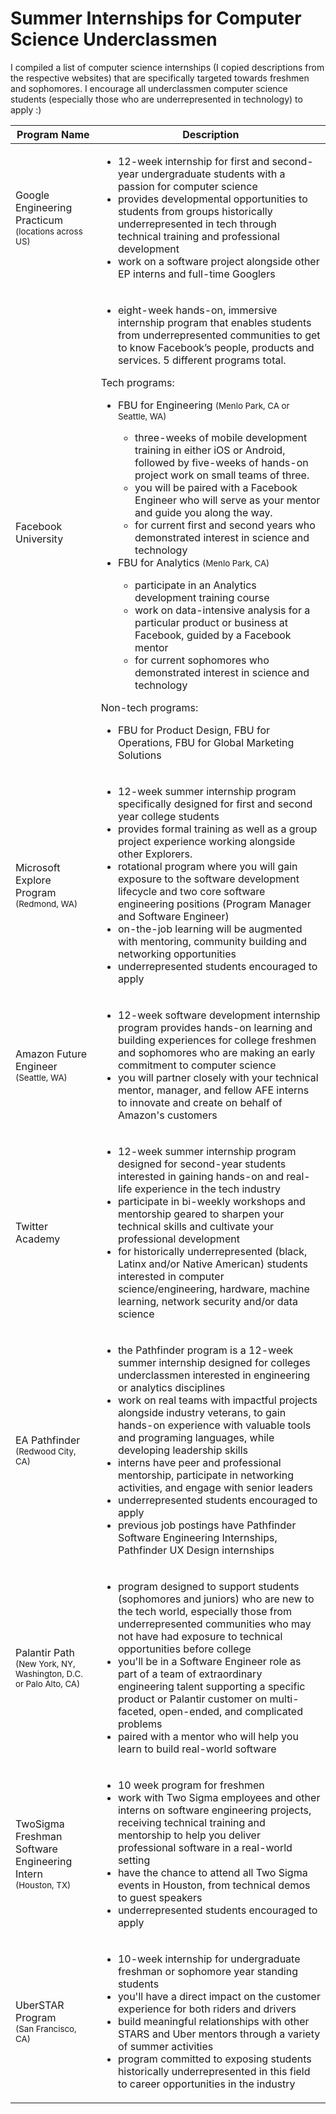 # Summer Internships for Computer Science Underclassmen

I compiled a list of computer science internships (I copied descriptions from the respective websites) that are specifically targeted towards freshmen and sophomores. I encourage all underclassmen computer science students (especially those who are underrepresented in technology) to apply :)

| Program Name | Description |
| ---------------- | ---------------- |
| Google Engineering Practicum <br><small>(locations across US)</small> | <ul> <li>12-week internship for first and second-year undergraduate students with a passion for computer science</li> <li>provides developmental opportunities to students from groups historically underrepresented in tech through technical training and professional development</li> <li>work on a software project alongside other EP interns and full-time Googlers</li> </ul> |
| Facebook University | <ul> <li>eight-week hands-on, immersive internship program that enables students from underrepresented communities to get to know Facebook’s people, products and services. 5 different programs total.</li> </ul> Tech programs: <br> <ul> <li> FBU for Engineering <small>(Menlo Park, CA or Seattle, WA)</small></li> <ul> <li> three-weeks of mobile development training in either iOS or Android, followed by five-weeks of hands-on project work on small teams of three.</li> <li>you will be paired with a Facebook Engineer who will serve as your mentor and guide you along the way.</li> <li>for current first and second years who demonstrated interest in science and technology</li></ul> <li>FBU for Analytics <small>(Menlo Park, CA)</small></li> <ul> <li>participate in an Analytics development training course</li> <li>work on data-intensive analysis for a particular product or business at Facebook, guided by a Facebook mentor</li> <li>for current sophomores who demonstrated interest in science and technology</li> </ul> </ul> Non-tech programs: <br> <ul> <li> FBU for Product Design, FBU for Operations, FBU for Global Marketing Solutions</li> </ul> |
| Microsoft Explore Program <small>(Redmond, WA)</small> | <ul> <li>12-week summer internship program specifically designed for first and second year college students</li> <li>provides formal training as well as a group project experience working alongside other Explorers. </li> <li>rotational program where you will gain exposure to the software development lifecycle and two core software engineering positions (Program Manager and Software Engineer)</li> <li>on-the-job learning will be augmented with mentoring, community building and networking opportunities</li> <li>underrepresented students encouraged to apply</li> </ul> |
| Amazon Future Engineer<br><small>(Seattle, WA)</small> | <ul> <li>12-week software development internship program provides hands-on learning and building experiences for college freshmen and sophomores who are making an early commitment to computer science</li> <li>you will partner closely with your technical mentor, manager, and fellow AFE interns to innovate and create on behalf of Amazon's customers</li> </ul> |
| Twitter Academy | <ul> <li>12-week summer internship program designed for second-year students interested in gaining hands-on and real-life experience in the tech industry</li> <li>participate in bi-weekly workshops and mentorship geared to sharpen your technical skills and cultivate your professional development</li> <li>for historically underrepresented (black, Latinx and/or Native American) students interested in computer science/engineering, hardware, machine learning, network security and/or data science</li> </ul> |
| EA Pathfinder <br><small>(Redwood City, CA)</small>| <ul><li>the Pathfinder program is a 12-week summer internship designed for colleges underclassmen interested in engineering or analytics disciplines</li> <li>work on real teams with impactful projects alongside industry veterans, to gain hands-on experience with valuable tools and programing languages, while developing leadership skills</li> <li>interns have peer and professional mentorship, participate in networking activities, and engage with senior leaders</li> <li>underrepresented students encouraged to apply</li> <li>previous job postings have Pathfinder Software Engineering Internships, Pathfinder UX Design internships</li> </ul>|
| Palantir Path<br><small>(New York, NY, Washington, D.C. or Palo Alto, CA)</small> | <ul> <li>program designed to support students (sophomores and juniors) who are new to the tech world, especially those from underrepresented communities who may not have had exposure to technical opportunities before college</li> <li>you'll be in a Software Engineer role as part of a team of extraordinary engineering talent supporting a specific product or Palantir customer on multi-faceted, open-ended, and complicated problems</li> <li>paired with a mentor who will help you learn to build real-world software</li> </ul>|
| TwoSigma Freshman Software Engineering Intern<br><small>(Houston, TX)</small> | <ul> <li>10 week program for freshmen</li> <li>work with Two Sigma employees and other interns on software engineering projects, receiving technical training and mentorship to help you deliver professional software in a real-world setting</li> <li>have the chance to attend all Two Sigma events in Houston, from technical demos to guest speakers</li> <li>underrepresented students encouraged to apply</li> </ul> |
| UberSTAR Program<br><small>(San Francisco, CA)</small> | <ul> <li>10-week internship for undergraduate freshman or sophomore year standing students</li> <li>you'll have a direct impact on the customer experience for both riders and drivers</li> <li>build meaningful relationships with other STARS and Uber mentors through a variety of summer activities</li>  <li>program committed to exposing students historically underrepresented in this field to career opportunities in the industry</li> </ul> |
